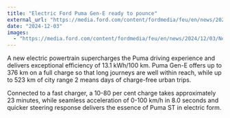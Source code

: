 ```yaml
---
title: "Electric Ford Puma Gen-E ready to pounce"
external_url: "https://media.ford.com/content/fordmedia/feu/en/news/2024/12/03/New-Puma-Gen-E.html"
date: "2024-12-03"
images:
  - "https://media.ford.com/content/fordmedia/feu/en/news/2024/12/03/New-Puma-Gen-E/jcr:content/image.img.881.495.jpg/1732893789333.jpg"
---
```


A new electric powertrain supercharges the Puma driving experience and delivers exceptional efficiency of 13.1 kWh/100 km. Puma Gen-E offers up to 376 km on a full charge so that long journeys are well within reach, while up to 523 km of city range 2 means days of charge-free urban trips.

Connected to a fast charger, a 10-80 per cent charge takes approximately 23 minutes, while seamless acceleration of 0-100 km/h in 8.0 seconds and quicker steering response delivers the essence of Puma ST in electric form.